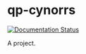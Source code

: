 # qp-cynorrs

[![Documentation Status](https://readthedocs.org/projects/qp-cynorrs/badge/?version=latest)](https://qp-cynorrs.readthedocs.io/fr/latest/?badge=latest)

A project.
